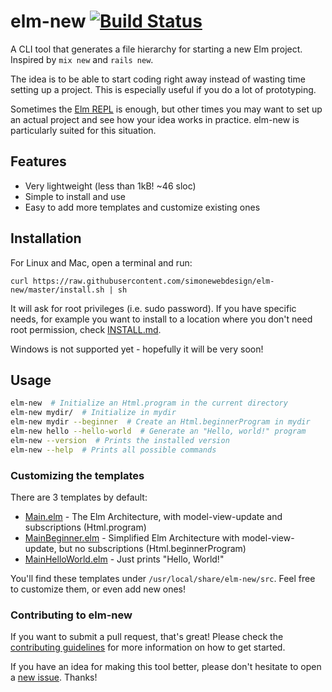 # elm-new [![Build Status](https://travis-ci.org/simonewebdesign/elm-new.svg?branch=master)](https://travis-ci.org/simonewebdesign/elm-new)

A CLI tool that generates a file hierarchy for starting a new Elm project. Inspired by `mix new` and `rails new`.

The idea is to be able to start coding right away instead of wasting time setting up a project. This is especially useful if you do a lot of prototyping.

Sometimes the [Elm REPL](https://github.com/elm-lang/elm-repl) is enough, but other times you may want to set up an actual project and see how your idea works in practice. elm-new is particularly suited for this situation.

## Features

- Very lightweight (less than 1kB! ~46 sloc)
- Simple to install and use
- Easy to add more templates and customize existing ones

## Installation

For Linux and Mac, open a terminal and run:

    curl https://raw.githubusercontent.com/simonewebdesign/elm-new/master/install.sh | sh

It will ask for root privileges (i.e. sudo password). If you have specific needs, for example you want to install to a location where you don't need root permission, check [INSTALL.md](https://raw.githubusercontent.com/simonewebdesign/elm-new/master/INSTALL.md).

Windows is not supported yet - hopefully it will be very soon!

## Usage

```bash
elm-new  # Initialize an Html.program in the current directory
elm-new mydir/  # Initialize in mydir
elm-new mydir --beginner  # Create an Html.beginnerProgram in mydir
elm-new hello --hello-world  # Generate an "Hello, world!" program
elm-new --version  # Prints the installed version
elm-new --help  # Prints all possible commands
```

### Customizing the templates

There are 3 templates by default:

- [Main.elm](https://github.com/simonewebdesign/elm-new/blob/master/share/elm-new/src/Main.elm) - The Elm Architecture, with model-view-update and subscriptions (Html.program)
- [MainBeginner.elm](https://github.com/simonewebdesign/elm-new/blob/master/share/elm-new/src/MainBeginner.elm) - Simplified Elm Architecture with model-view-update, but no subscriptions (Html.beginnerProgram)
- [MainHelloWorld.elm](https://github.com/simonewebdesign/elm-new/blob/master/share/elm-new/src/MainHelloWorld.elm) - Just prints "Hello, World!"

You'll find these templates under `/usr/local/share/elm-new/src`. Feel free to customize them, or even add new ones!

### Contributing to elm-new

If you want to submit a pull request, that's great! Please check the [contributing guidelines](https://github.com/simonewebdesign/elm-new/blob/master/CONTRIBUTING.md#contributing) for more information on how to get started.

If you have an idea for making this tool better, please don't hesitate to open a [new issue](https://github.com/simonewebdesign/elm-new/issues/new). Thanks!
